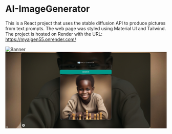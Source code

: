 # AI-ImageGenerator
This is a React project that uses the stable diffusion API to produce pictures from text prompts. The web page was styled using Material UI and Tailwind. The project is hosted on Render with the URL:
https://myaigen55.onrender.com/

![Banner](https://images.unsplash.com/photo-1498050108023-c5249f4df085?crop=entropy&cs=tinysrgb&fit=max&fm=jpg&ixid=MnwxOTcwMjR8MHwxfGFsbHwyfHx8fHx8fHwxNjM0NjY1NzMy&ixlib=rb-1.2.1&q=80&w=1080)
![siteImage](siteImage.jpeg)


